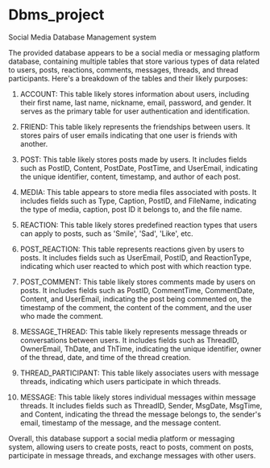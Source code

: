 # Dbms_project
Social Media Database Management system

The provided database appears to be a social media or messaging platform database, containing multiple tables that store various types of data related to users, posts, reactions, comments, messages, threads, and thread participants. Here's a breakdown of the tables and their likely purposes:

1) ACCOUNT: This table likely stores information about users, including their first name, last name, nickname, email, password, and gender. It serves as the primary table for user authentication and identification.

2) FRIEND: This table likely represents the friendships between users. It stores pairs of user emails indicating that one user is friends with another.

3) POST: This table likely stores posts made by users. It includes fields such as PostID, Content, PostDate, PostTime, and UserEmail, indicating the unique identifier, content, timestamp, and author of each post.

4) MEDIA: This table appears to store media files associated with posts. It includes fields such as Type, Caption, PostID, and FileName, indicating the type of media, caption, post ID it belongs to, and the file name.

5) REACTION: This table likely stores predefined reaction types that users can apply to posts, such as 'Smile', 'Sad', 'Like', etc.

6) POST_REACTION: This table represents reactions given by users to posts. It includes fields such as UserEmail, PostID, and ReactionType, indicating which user reacted to which post with which reaction type.

7) POST_COMMENT: This table likely stores comments made by users on posts. It includes fields such as PostID, CommentTime, CommentDate, Content, and UserEmail, indicating the post being commented on, the timestamp of the comment, the content of the comment, and the user who made the comment.

8) MESSAGE_THREAD: This table likely represents message threads or conversations between users. It includes fields such as ThreadID, OwnerEmail, ThDate, and ThTime, indicating the unique identifier, owner of the thread, date, and time of the thread creation.

9) THREAD_PARTICIPANT: This table likely associates users with message threads, indicating which users participate in which threads.

10) MESSAGE: This table likely stores individual messages within message threads. It includes fields such as ThreadID, Sender, MsgDate, MsgTime, and Content, indicating the thread the message belongs to, the sender's email, timestamp of the message, and the message content.

Overall, this database support a social media platform or messaging system, allowing users to create posts, react to posts, comment on posts, participate in message threads, and exchange messages with other users.






